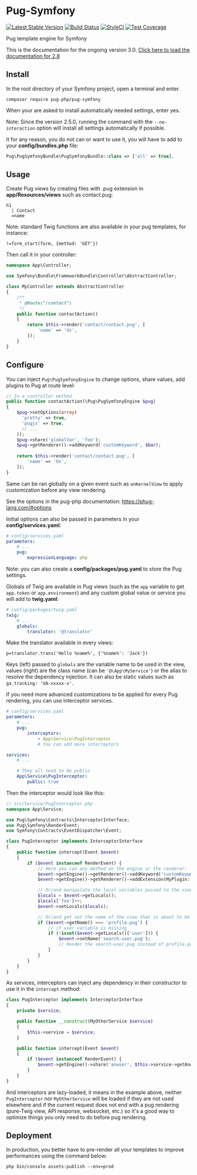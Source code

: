 # Pug-Symfony
[![Latest Stable Version](https://poser.pugx.org/pug-php/pug-symfony/v/stable.png)](https://packagist.org/packages/pug-php/pug-symfony)
[![Build Status](https://travis-ci.org/pug-php/pug-symfony.svg?branch=master)](https://travis-ci.org/pug-php/pug-symfony)
[![StyleCI](https://styleci.io/repos/61784988/shield?style=flat)](https://styleci.io/repos/61784988)
[![Test Coverage](https://codeclimate.com/github/pug-php/pug-symfony/badges/coverage.svg)](https://codecov.io/github/pug-php/pug-symfony?branch=master)

Pug template engine for Symfony

This is the documentation for the ongoing version 3.0. [Click here to load the documentation for 2.8](https://github.com/pug-php/pug-symfony/tree/2.8.0#pug-symfony)

## Install

In the root directory of your Symfony project, open a terminal and enter.
```shell
composer require pug-php/pug-symfony
```
When your are asked to install automatically needed settings, enter yes.

Note: Since the version 2.5.0, running the command with the `--no-interaction`
option will install all settings automatically if possible.

It for any reason, you do not can or want to use it, you will have to add to
your **config/bundles.php** file:

```php
Pug\PugSymfonyBundle\PugSymfonyBundle::class => ['all' => true],
```

## Usage

Create Pug views by creating files with .pug extension
in **app/Resources/views** such as contact.pug:
```pug
h1
  | Contact
  =name
```

Note: standard Twig functions are also available in your pug templates, for instance:
```pug
!=form_start(form, {method: 'GET'})
```

Then call it in your controller:
```php
namespace App\Controller;

use Symfony\Bundle\FrameworkBundle\Controller\AbstractController;

class MyController extends AbstractController
{
    /**
     * @Route("/contact")
     */
    public function contactAction()
    {
        return $this->render('contact/contact.pug', [
            'name' => 'Us',
        ]);
    }
}
```

## Configure

You can inject `Pug\PugSymfonyEngine` to change options, share values, add plugins to Pug
at route level:

```php
// In a controller method
public function contactAction(\Pug\PugSymfonyEngine $pug)
{
    $pug->setOptions(array(
      'pretty' => true,
      'pugjs' => true,
      // ...
    ));
    $pug->share('globalVar', 'foo');
    $pug->getRenderer()->addKeyword('customKeyword', $bar);
    
    return $this->render('contact/contact.pug', [
        'name' => 'Us',
    ]);
}
```

Same can be ran globally on a given event such as `onKernelView` to apply customization before any
view rendering.

See the options in the pug-php documentation: https://phug-lang.com/#options

Initial options can also be passed in parameters in your **config/services.yaml**:
```yaml
# config/services.yaml
parameters:
    # ...
    pug:
        expressionLanguage: php
```

Note: you can also create a **config/packages/pug.yaml** to store the Pug settings.

Globals of Twig are available in Pug views (such as the `app` variable to get `app.token` or `app.environment`)
and any custom global value or service you will add to **twig.yaml**:
```yaml
# config/packages/twig.yaml
twig:
    # ...
    globals:
        translator: '@translator'

```

Make the translator available in every views:
```pug
p=translator.trans('Hello %name%', {'%name%': 'Jack'})
```

Keys (left) passed to `globals` are the variable name to be used in the view, values (right) are
the class name (can be `'@\App\MyService'`) or the alias to resolve the dependency injection. It
can also be static values such as `ga_tracking: 'UA-xxxxx-x'`.

If you need more advanced customizations to be applied for every Pug rendering,
you can use interceptor services.
```yaml
# config/services.yaml
parameters:
    # ...
    pug:
        interceptors:
            - App\Service\PugInterceptor
            # You can add more interceptors

services:
    # ...

    # They all need to be public
    App\Service\PugInterceptor:
        public: true
```

Then the interceptor would look like this:
```php
// src/Service/PugInterceptor.php
namespace App\Service;

use Pug\Symfony\Contracts\InterceptorInterface;
use Pug\Symfony\RenderEvent;
use Symfony\Contracts\EventDispatcher\Event;

class PugInterceptor implements InterceptorInterface
{
    public function intercept(Event $event)
    {
        if ($event instanceof RenderEvent) {
            // Here you can any method on the engine or the renderer:
            $event->getEngine()->getRenderer()->addKeyword('customKeyword', $bar);
            $event->getEngine()->getRenderer()->addExtension(MyPlugin::class);

            // Or/and manipulate the local variables passed to the view:
            $locals = $event->getLocals();
            $locals['foo']++;
            $event->setLocals($locals);

            // Or/and get set the name of the view that is about to be rendered:
            if ($event->getName() === 'profile.pug') {
                // if user variable is missing
                if (!isset($event->getLocals()['user'])) {
                    $event->setName('search-user.pug');
                    // Render the search-user.pug instead of profile.pug
                }
            }
        }
    }
}
```

As services, interceptors can inject any dependency in their constructor to
use it in the `intercept` method:
```php
class PugInterceptor implements InterceptorInterface
{
    private $service;

    public function __construct(MyOtherService $service)
    {
        $this->service = $service;
    }

    public function intercept(Event $event)
    {
        if ($event instanceof RenderEvent) {
            $event->getEngine()->share('anwser', $this->service->getAnwser());
        }
    }
}
```

And interceptors are lazy-loaded, it means in the example above, neither `PugInterceptor`
nor `MyOtherService` will be loaded if they are not used elsewhere and if the current request
does not end with a pug rendering (pure-Twig view, API response, websocket, etc.) so it's a
good way to optimize things you only need to do before pug rendering.

## Deployment

In production, you better have to pre-render all your templates to improve performances using the
command below:
```shell
php bin/console assets:publish --env=prod
```
